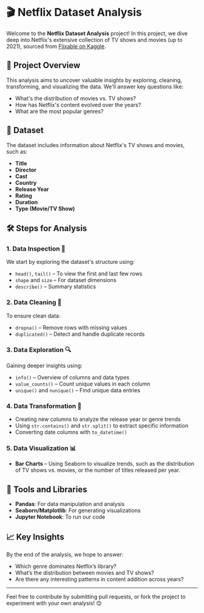 # 🎬 Netflix Dataset Analysis

Welcome to the **Netflix Dataset Analysis** project! In this project, we dive deep into Netflix's extensive collection of TV shows and movies (up to 2021), sourced from [Flixable on Kaggle](https://www.kaggle.com/shivamb/netflix-shows).

## 🚀 Project Overview
This analysis aims to uncover valuable insights by exploring, cleaning, transforming, and visualizing the data. We'll answer key questions like:

- What's the distribution of movies vs. TV shows?
- How has Netflix's content evolved over the years?
- What are the most popular genres?

## 📂 Dataset
The dataset includes information about Netflix's TV shows and movies, such as:
- **Title**
- **Director**
- **Cast**
- **Country**
- **Release Year**
- **Rating**
- **Duration**
- **Type (Movie/TV Show)**

## 🛠️ Steps for Analysis

### 1. Data Inspection 🧐
We start by exploring the dataset's structure using:
- `head()`, `tail()` – To view the first and last few rows
- `shape` and `size` – For dataset dimensions
- `describe()` – Summary statistics

### 2. Data Cleaning 🧹
To ensure clean data:
- `dropna()` – Remove rows with missing values
- `duplicated()` – Detect and handle duplicate records

### 3. Data Exploration 🔍
Gaining deeper insights using:
- `info()` – Overview of columns and data types
- `value_counts()` – Count unique values in each column
- `unique()` and `nunique()` – Find unique data entries

### 4. Data Transformation 🔄
- Creating new columns to analyze the release year or genre trends
- Using `str.contains()` and `str.split()` to extract specific information
- Converting date columns with `to_datetime()`

### 5. Data Visualization 📊
- **Bar Charts** – Using Seaborn to visualize trends, such as the distribution of TV shows vs. movies, or the number of titles released per year.

## 🔧 Tools and Libraries
- **Pandas**: For data manipulation and analysis
- **Seaborn/Matplotlib**: For generating visualizations
- **Jupyter Notebook**: To run our code

## 📈 Key Insights
By the end of the analysis, we hope to answer:
- Which genre dominates Netflix’s library?
- What’s the distribution between movies and TV shows?
- Are there any interesting patterns in content addition across years?

---

Feel free to contribute by submitting pull requests, or fork the project to experiment with your own analysis! 😊
